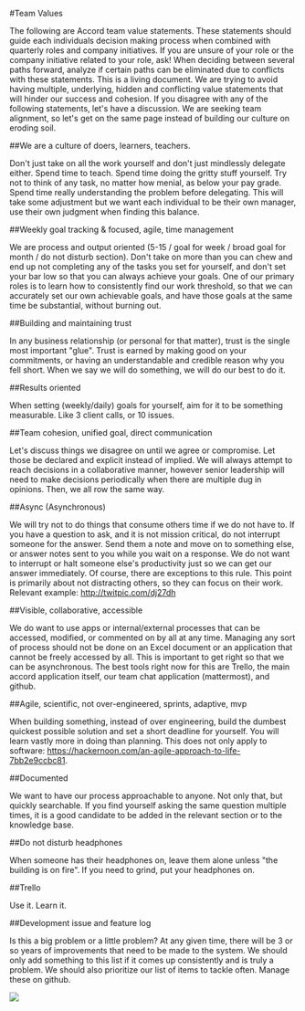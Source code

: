 #Team Values

The following are Accord team value statements. These statements should guide each individuals decision making process when combined with quarterly roles and company initiatives. If you are unsure of your role or the company initiative related to your role, ask! When deciding between several paths forward, analyze if certain paths can be eliminated due to conflicts with these statements. This is a living document. We are trying to avoid having multiple, underlying, hidden and conflicting value statements that will hinder our success and cohesion. If you disagree with any of the following statements, let's have a discussion. We are seeking team alignment, so let's get on the same page instead of building our culture on eroding soil.

##We are a culture of doers, learners, teachers.

Don't just take on all the work yourself and don't just mindlessly delegate either. Spend time to teach. Spend time doing the gritty stuff yourself. Try not to think of any task, no matter how menial, as below your pay grade. Spend time really understanding the problem before delegating. This will take some adjustment but we want each individual to be their own manager, use their own judgment when finding this balance.

##Weekly goal tracking & focused, agile, time management

We are process and output oriented (5-15 / goal for week / broad goal for month / do not disturb section). Don't take on more than you can chew and end up not completing any of the tasks you set for yourself, and don't set your bar low so that you can always achieve your goals. One of our primary roles is to learn how to consistently find our work threshold, so that we can accurately set our own achievable goals, and have those goals at the same time be substantial, without burning out.

##Building and maintaining trust

In any business relationship (or personal for that matter), trust is the single most important "glue". Trust is earned by making good on your commitments, or having an understandable and credible reason why you fell short. When we say we will do something, we will do our best to do it.

##Results oriented

When setting (weekly/daily) goals for yourself, aim for it to be something measurable. Like 3 client calls, or 10 issues.

##Team cohesion, unified goal, direct communication

Let's discuss things we disagree on until we agree or compromise. Let those be declared and explicit instead of implied. We will always attempt to reach decisions in a collaborative manner, however senior leadership will need to make decisions periodically when there are multiple dug in opinions. Then, we all row the same way.

##Async (Asynchronous)

We will try not to do things that consume others time if we do not have to. If you have a question to ask, and it is not mission critical, do not interrupt someone for the answer. Send them a note and move on to something else, or answer notes sent to you while you wait on a response. We do not want to interrupt or halt someone else's productivity just so we can get our answer immediately. Of course, there are exceptions to this rule. This point is primarily about not distracting others, so they can focus on their work. Relevant example: http://twitpic.com/dj27dh

##Visible, collaborative, accessible

We do want to use apps or internal/external processes that can be accessed, modified, or commented on by all at any time. Managing any sort of process should not be done on an Excel document or an application that cannot be freely accessed by all. This is important to get right so that we can be asynchronous. The best tools right now for this are Trello, the main accord application itself, our team chat application (mattermost), and github.

##Agile, scientific, not over-engineered, sprints, adaptive, mvp

When building something, instead of over engineering, build the dumbest quickest possible solution and set a short deadline for yourself. You will learn vastly more in doing than planning. This does not only apply to software: https://hackernoon.com/an-agile-approach-to-life-7bb2e9ccbc81.

##Documented

We want to have our process approachable to anyone. Not only that, but quickly searchable. If you find yourself asking the same question multiple times, it is a good candidate to be added in the relevant section or to the knowledge base.

##Do not disturb headphones

When someone has their headphones on, leave them alone unless "the building is on fire". If you need to grind, put your headphones on.

##Trello

Use it. Learn it.

##Development issue and feature log

Is this a big problem or a little problem? At any given time, there will be 3 or so years of improvements that need to be made to the system. We should only add something to this list if it comes up consistently and is truly a problem. We should also prioritize our list of items to tackle often. Manage these on github.


![](https://i.reddituploads.com/d35e9236a2954ebe8ef70e02808a3ba3?fit=max&h=1536&w=1536&s=fb4ee4ee54e339013a6db22785904208)
